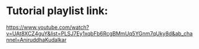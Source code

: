 # Tutorial playlist link:
https://www.youtube.com/watch?v=UAt8XCZ4guY&list=PLSJ7Ey1xqbFb6RcgBMmUq5YGnm7qUky8d&ab_channel=AniruddhaKudalkar